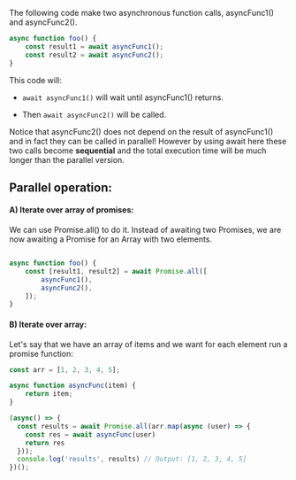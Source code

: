 The following code make two asynchronous function calls, asyncFunc1() and asyncFunc2().

```js
async function foo() {
    const result1 = await asyncFunc1();
    const result2 = await asyncFunc2();
}
```

This code will:

- `await asyncFunc1()` will wait until asyncFunc1() returns.

- Then `await asyncFunc2()` will be called.


Notice that asyncFunc2() does not depend on the result of asyncFunc1() and in fact they can be called in parallel!  However by using await here these two calls become **sequential** and the total execution time will be much longer than the parallel version.

## Parallel operation:

#### A) Iterate over array of promises:

We can use Promise.all() to do it. Instead of awaiting two Promises, we are now awaiting a Promise for an Array with two elements.

```js

async function foo() {
    const [result1, result2] = await Promise.all([
        asyncFunc1(),
        asyncFunc2(),
    ]);
}
```

#### B) Iterate over array:

Let's say that we have an array of items and we want for each element run a promise function:

```js
const arr = [1, 2, 3, 4, 5];

async function asyncFunc(item) {
    return item;
}

(async() => {
  const results = await Promise.all(arr.map(async (user) => {
    const res = await asyncFunc(user)
    return res
  }));
  console.log('results', results) // Output: [1, 2, 3, 4, 5]
})();
```